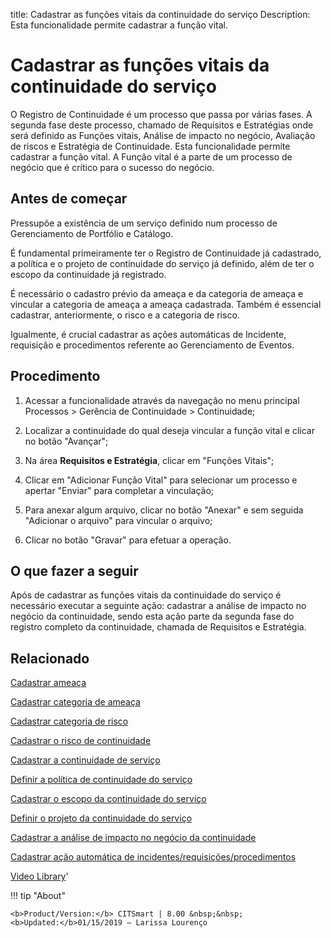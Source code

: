 title: Cadastrar as funções vitais da continuidade do serviço
Description: Esta funcionalidade permite cadastrar a função vital.
# Cadastrar as funções vitais da continuidade do serviço

O Registro de Continuidade é um processo que passa por várias fases. A segunda fase deste processo, chamado de Requisitos e Estratégias onde será definido as Funções vitais, Análise de impacto no negócio, Avaliação de riscos e Estratégia de Continuidade. Esta funcionalidade permite cadastrar a função vital.
A Função vital é a parte de um processo de negócio que é crítico para o sucesso do negócio.

Antes de começar
--------------------

Pressupõe a existência de um serviço definido num processo de Gerenciamento de
Portfólio e Catálogo.

É fundamental primeiramente ter o Registro de Continuidade já cadastrado, a
política e o projeto de continuidade do serviço já definido, além de ter o
escopo da continuidade já registrado.

É necessário o cadastro prévio da ameaça e da categoria de ameaça e vincular a
categoria de ameaça a ameaça cadastrada. Também é essencial cadastrar,
anteriormente, o risco e a categoria de risco.

Igualmente, é crucial cadastrar as ações automáticas de Incidente, requisição e
procedimentos referente ao Gerenciamento de Eventos.

Procedimento
----------------

1.  Acessar a funcionalidade através da navegação no menu principal Processos \>
    Gerência de Continuidade \> Continuidade;

2.  Localizar a continuidade do qual deseja vincular a função vital e clicar no
    botão "Avançar";

3.  Na área **Requisitos e Estratégia**, clicar em "Funções Vitais";

4.  Clicar em "Adicionar Função Vital" para selecionar um processo e apertar
    "Enviar" para completar a vinculação;

5.  Para anexar algum arquivo, clicar no botão "Anexar" e sem seguida "Adicionar
    o arquivo" para vincular o arquivo;

6.  Clicar no botão "Gravar" para efetuar a operação.

O que fazer a seguir
------------------------

Após de cadastrar as funções vitais da continuidade do serviço é necessário
executar a seguinte ação: cadastrar a análise de impacto no negócio da
continuidade, sendo esta ação parte da segunda fase do registro completo da
continuidade, chamada de Requisitos e Estratégia.

Relacionado
----------------

[Cadastrar ameaça](/pt-br/citsmart-platform-8/processes/continuity/configuration/register-threat.html)

[Cadastrar categoria de ameaça](/pt-br/citsmart-platform-8/processes/continuity/configuration/threat-category.html)

[Cadastrar categoria de risco](/pt-br/citsmart-platform-8/processes/continuity/configuration/risk-category.html)

[Cadastrar o risco de continuidade](/pt-br/citsmart-platform-8/processes/continuity/configuration/register-continuity-risk.html)

[Cadastrar a continuidade de serviço](/pt-br/citsmart-platform-8/processes/continuity/use/register-service-continuity.html)

[Definir a política de continuidade do serviço](/pt-br/citsmart-platform-8/processes/continuity/use/continuity-policy.html)

[Cadastrar o escopo da continuidade do serviço](/pt-br/citsmart-platform-8/processes/continuity/use/service-continuity-scope.html)

[Definir o projeto da continuidade do serviço](/pt-br/citsmart-platform-8/processes/continuity/use/service-continuity-project.html)

[Cadastrar a análise de impacto no negócio da continuidade](/pt-br/citsmart-platform-8/processes/continuity/use/impact-analysis-continuity-business.html)

[Cadastrar ação automática de incidentes/requisições/procedimentos](/pt-br/citsmart-platform-8/additional-features/automation-of-operation/configuration/register-automatic-actions-incident-request-procedure.html)

<i class='fa fa-youtube-play  fa-2x' style='color:#97ce17;vertical-align: middle;'> </i> [Video Library](https://www.youtube.com/playlist?list=PLB5qK2uzf2RPHLLyCQ9CqOeIt08azAa6k)'

!!! tip "About"

    <b>Product/Version:</b> CITSmart | 8.00 &nbsp;&nbsp;
    <b>Updated:</b>01/15/2019 – Larissa Lourenço

